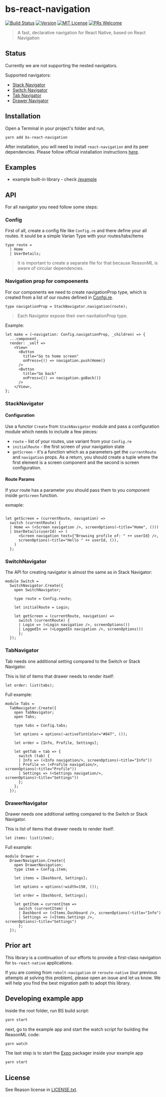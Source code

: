 # bs-react-navigation

[![Build Status][build-badge]][build]
[![Version][version-badge]][package]
[![MIT License][license-badge]][license]
[![PRs Welcome][prs-welcome-badge]][prs-welcome]

> A fast, declarative navigation for React Native, based on React Navigation

## Status

Currently we are not supporting the nested navigators.

Supported navigators:

- [Stack Navigator](#StackNavigator)
- [Switch Navigator](#SwitchNavigator)
- [Tab Navigator](#TabNavigator)
- [Drawer Navigator](#DrawerNavigator)

## Installation

Open a Terminal in your project's folder and run,

```she
yarn add bs-react-navigation
```

After installation, you will need to install `react-navigation` and its peer dependencies. Please follow official installation instructions [here](https://reactnavigation.org/docs/en/getting-started.html#installation).

## Examples

- example built-in library - check [/example](/example)

## API

For all navigator you need follow some steps:

### Config

First of all, create a config file like `Config.re` and there define your all routes. It sould be a simple Varian Type with your routes/tabs/items

```ReasonML
type route =
  | Home
  | UserDetails;
```

> It is important to create a separate file for that because ReasonML is aware of circular dependencies.

### Navigation prop for compoenents

For our components we need to create navigationProp type, which is created from a list of our routes defined in [Confgi.re](#Config).

```ReasonML
type navigationProp = StackNavigator.navigation(route);
```

> Each Navigator expose their own navitationProp type.

Example:

```ReasonML
let make = (~navigation: Config.navigationProp, _children) => {
  ...component,
  render: _self =>
    <View>
      <Button
        title="Go to home screen"
        onPress={() => navigation.push(Home)}
      />
      <Button
        title="Go back"
        onPress={() => navigation.goBack()}
      />
    </View>,
};
```

### StackNavigator

#### Configuration

Use a functor `Create` from `StackNavigator` module and pass a configuration module which needs to include a few pieces:

- `route` - list of your routes, use variant from your `Config.re`
- `initialRoute` - the first screen of your navigation state
- `getScreen` - it's a function which as a parameters get the `currentRoute` and `navigation` props. As a return, you should create a tuple where the first element is a screen component and the second is screen configuration.

#### Route Params

If your route has a parameter you should pass them to you component inside `getScreen` function.

exmaple:

```ReasonML

let getScreen = (currentRoute, navigation) =>
  switch (currentRoute) {
  | Home => (<Screen navigation />, screenOptions(~title="Home", ()))
  | UserDetails(userId) => (
      <Screen navigation text={"Browsing profile of: " ++ userId} />,
      screenOptions(~title="Hello " ++ userId, ()),
    )
  };
```

### SwitchNavigator

The API for creating navigator is almost the same as in Stack Navigator:

```ReasonML
module Switch =
  SwitchNavigator.Create({
    open SwitchNavigator;

    type route = Config.route;

    let initialRoute = Login;

    let getScreen = (currentRoute, navigation) =>
      switch (currentRoute) {
      | Login => (<Login navigation />, screenOptions())
      | LoggedIn => (<LoggedIn navigation />, screenOptions())
      };
  });
```

### TabNavigator

Tab needs one additional setting compared to the Switch or Stack Navigator.

This is list of items that drawer needs to render itself:

```ReasonML
let order: list(tabs);
```

Full example:

```ReasonML
module Tabs =
  TabNavigator.Create({
    open TabNavigator;
    open Tabs;

    type tabs = Config.tabs;

    let options = options(~activeTintColor="#847", ());

    let order = [Info, Profile, Settings];

    let getTab = tab => {
      switch (tab) {
      | Info => (<Info navigation/>, screenOptions(~title="Info"))
      | Profile => (<Profile navigation/>, screenOptions(~title="Profile"))
      | Settings => (<Settings navigation/>, screenOptions(~title="Settings"))
      };
    };
  });
```

### DrawerNavigator

Drawer needs one additional setting compared to the Switch or Stack Navigator.

This is list of items that drawer needs to render itself:

```ReasonML
let items: list(item);
```

Full example:

```ReasonML
module Drawer =
  DrawerNavigation.Create({
    open DrawerNavigation;
    type item = Config.item;

    let items = [Dashbord, Settings];

    let options = options(~width=150, ());

    let order = [Dashbord, Settings];

    let getItem = currentItem =>
      switch (currentItem) {
      | Dashbord => (<Items.Dashboard />, screenOptions(~title="Info")
      | Settings => (<Items.Settings />, screenOptions(~title="Settings")
      };
  });
```

## Prior art

This library is a continuation of our efforts to provide a first-class navigation for `bs-react-native` applications.

If you are coming from `rebolt-navigation` or `reroute-native` (our previous attempts at solving this problem),
please open an issue and let us know. We will help you find the best migration path to adopt this library.

## Developing example app

Inside the root folder, run BS build script:

```sh
yarn start
```

next, go to the example app and start the watch script for building the ReasonML code:

```sh
yarn watch
```

The last step is to start the [Expo](https://expo.io/learn) packager inside your example app

```sh
yarn start
```

## License

See Reason license in [LICENSE.txt](LICENSE.txt).

<!-- badges -->

[build-badge]: https://img.shields.io/circleci/project/github/callstackincubator/rebolt-navigation/master.svg?style=flat-square
[build]: https://circleci.com/gh/callstackincubator/rebolt-navigation
[version-badge]: https://img.shields.io/npm/v/rebolt-navigation.svg?style=flat-square
[package]: https://www.npmjs.com/package/rebolt-navigation
[license-badge]: https://img.shields.io/npm/l/rebolt-navigation.svg?style=flat-square
[license]: https://opensource.org/licenses/MIT
[prs-welcome-badge]: https://img.shields.io/badge/PRs-welcome-brightgreen.svg?style=flat-square
[prs-welcome]: http://makeapullrequest.com
